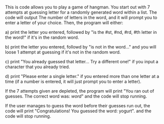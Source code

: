 This is code allows you to play a game of hangman. You start out with 7 attempts at guessing letter for a randomly generated word within a list. The code will output The number of letters in the word,
and it will prompt you to enter a letter of your choice. Then, the program will either:

a) print the letter you entered, followed by "is the #st, #nd, #rd, #th letter in the word!" if it's in the random word.

b) print the letter you entered, followd by "is not in the word..." and you will loose 1 attempt at guessing if it's not in the random word.

c) print "You already guessed that letter... Try a different one!" if you input a character that you already tried.

d) print "Please enter a single letter." if you entered more than one letter at a time (if a number is entered, it will just prompt you to enter a letter).


If the 7 attempts given are depleted, the program will print "You ran out of guesses. The correct word was: *word*" and the code will stop running.


If the user manages to guess the word before their guesses run out, the code will print "Congratulations! You guessed the word: yogurt". and the code will stop running.
